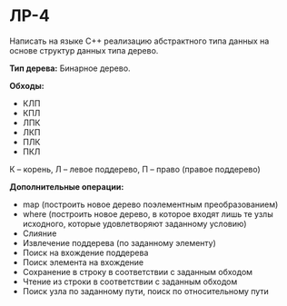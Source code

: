 # ЛР-4
Написать на языке C++ реализацию абстрактного типа данных на основе структур данных типа дерево.

**Тип дерева:** Бинарное дерево.

**Обходы:**
+ КЛП
+ КПЛ
+ ЛПК
+ ЛКП
+ ПЛК
+ ПКЛ

К – корень, Л – левое поддерево, П – право (правое поддерево)

**Дополнительные операции:**
  + map (построить новое дерево поэлементным преобразованием)
  + where (построить новое дерево, в которое входят лишь те узлы исходного, которые удовлетворяют заданному условию)
  + Слияние
  + Извлечение поддерева (по заданному элементу)
  + Поиск на вхождение поддерева
  + Поиск элемента на вхождение
  + Сохранение в строку в соответствии с заданным обходом
  + Чтение из строки в соответствии с заданным обходом
  + Поиск узла по заданному пути, поиск по относительному пути

